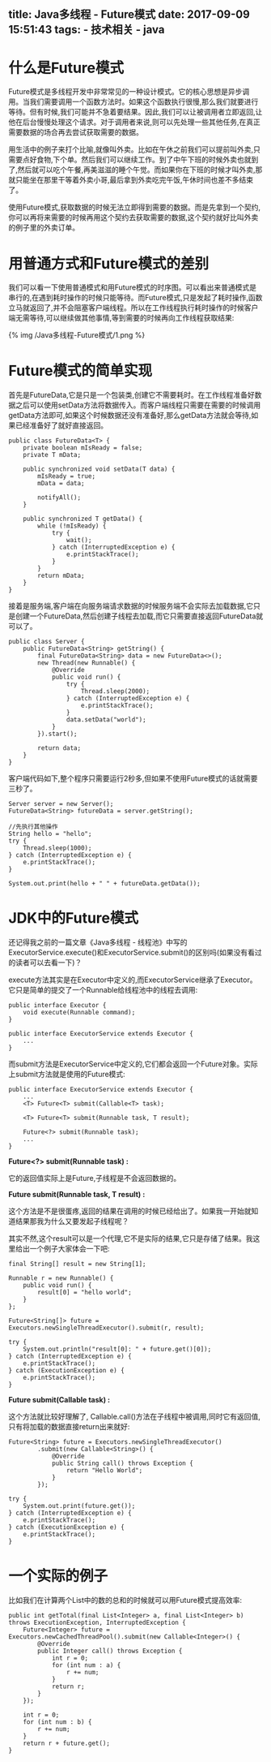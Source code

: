 title: Java多线程 - Future模式
date: 2017-09-09 15:51:43
tags:
	- 技术相关
	- java
---

# 什么是Future模式

Future模式是多线程开发中非常常见的一种设计模式。它的核心思想是异步调用。当我们需要调用一个函数方法时。如果这个函数执行很慢,那么我们就要进行等待。但有时候,我们可能并不急着要结果。因此,我们可以让被调用者立即返回,让他在后台慢慢处理这个请求。对于调用者来说,则可以先处理一些其他任务,在真正需要数据的场合再去尝试获取需要的数据。

用生活中的例子来打个比喻,就像叫外卖。比如在午休之前我们可以提前叫外卖,只需要点好食物,下个单。然后我们可以继续工作。到了中午下班的时候外卖也就到了,然后就可以吃个午餐,再美滋滋的睡个午觉。而如果你在下班的时候才叫外卖,那就只能坐在那里干等着外卖小哥,最后拿到外卖吃完午饭,午休时间也差不多结束了。

使用Future模式,获取数据的时候无法立即得到需要的数据。而是先拿到一个契约,你可以再将来需要的时候再用这个契约去获取需要的数据,这个契约就好比叫外卖的例子里的外卖订单。

# 用普通方式和Future模式的差别

我们可以看一下使用普通模式和用Future模式的时序图。可以看出来普通模式是串行的,在遇到耗时操作的时候只能等待。而Future模式,只是发起了耗时操作,函数立马就返回了,并不会阻塞客户端线程。所以在工作线程执行耗时操作的时候客户端无需等待,可以继续做其他事情,等到需要的时候再向工作线程获取结果:

{% img /Java多线程-Future模式/1.png %}

# Future模式的简单实现

首先是FutureData,它是只是一个包装类,创建它不需要耗时。在工作线程准备好数据之后可以使用setData方法将数据传入。而客户端线程只需要在需要的时候调用getData方法即可,如果这个时候数据还没有准备好,那么getData方法就会等待,如果已经准备好了就好直接返回。

```
public class FutureData<T> {
    private boolean mIsReady = false;
    private T mData;

    public synchronized void setData(T data) {
        mIsReady = true;
        mData = data;

        notifyAll();
    }

    public synchronized T getData() {
        while (!mIsReady) {
            try {
                wait();
            } catch (InterruptedException e) {
                e.printStackTrace();
            }
        }
        return mData;
    }
}
```

接着是服务端,客户端在向服务端请求数据的时候服务端不会实际去加载数据,它只是创建一个FutureData,然后创建子线程去加载,而它只需要直接返回FutureData就可以了。

```
public class Server {
    public FutureData<String> getString() {
        final FutureData<String> data = new FutureData<>();
        new Thread(new Runnable() {
            @Override
            public void run() {
                try {
                    Thread.sleep(2000);
                } catch (InterruptedException e) {
                    e.printStackTrace();
                }
                data.setData("world");
            }
        }).start();

        return data;
    }
}
```

客户端代码如下,整个程序只需要运行2秒多,但如果不使用Future模式的话就需要三秒了。

```
Server server = new Server();
FutureData<String> futureData = server.getString();

//先执行其他操作
String hello = "hello";
try {
    Thread.sleep(1000);
} catch (InterruptedException e) {
    e.printStackTrace();
}

System.out.print(hello + " " + futureData.getData());
```

# JDK中的Future模式

还记得我之前的一篇文章《Java多线程 - 线程池》中写的ExecutorService.execute()和ExecutorService.submit()的区别吗(如果没有看过的读者可以去看一下)？

execute方法其实是在Executor中定义的,而ExecutorService继承了Executor。它只是简单的提交了一个Runnable给线程池中的线程去调用:

```
public interface Executor {
    void execute(Runnable command);
}

public interface ExecutorService extends Executor {
	...
}
```

而submit方法是ExecutorService中定义的,它们都会返回一个Future对象。实际上submit方法就是使用的Future模式:

```
public interface ExecutorService extends Executor {
	...
	<T> Future<T> submit(Callable<T> task);
		
	<T> Future<T> submit(Runnable task, T result);
		
	Future<?> submit(Runnable task);
	...
}
```

__Future<?> submit(Runnable task) :__

它的返回值实际上是Future<Void>,子线程是不会返回数据的。

__<T> Future<T> submit(Runnable task, T result) :__

这个方法是不是很蛋疼,返回的结果在调用的时候已经给出了。如果我一开始就知道结果那我为什么又要发起子线程呢？

其实不然,这个result可以是一个代理,它不是实际的结果,它只是存储了结果。我这里给出一个例子大家体会一下吧:

```
final String[] result = new String[1];

Runnable r = new Runnable() {
    public void run() {
        result[0] = "hello world";
    }
};

Future<String[]> future = Executors.newSingleThreadExecutor().submit(r, result);
    
try {
    System.out.println("result[0]: " + future.get()[0]);
} catch (InterruptedException e) {
    e.printStackTrace();
} catch (ExecutionException e) {
    e.printStackTrace();
}
```

__<T> Future<T> submit(Callable<T> task) :__

这个方法就比较好理解了, Callable.call()方法在子线程中被调用,同时它有返回值,只有将加载的数据直接return出来就好:

```
Future<String> future = Executors.newSingleThreadExecutor()
        .submit(new Callable<String>() {
            @Override
            public String call() throws Exception {
                return "Hello World";
            }
        });

try {
    System.out.print(future.get());
} catch (InterruptedException e) {
    e.printStackTrace();
} catch (ExecutionException e) {
    e.printStackTrace();
}
```

# 一个实际的例子

比如我们在计算两个List<Integer>中的数的总和的时候就可以用Future模式提高效率:

```
public int getTotal(final List<Integer> a, final List<Integer> b) throws ExecutionException, InterruptedException {
    Future<Integer> future = Executors.newCachedThreadPool().submit(new Callable<Integer>() {
        @Override
        public Integer call() throws Exception {
            int r = 0;
            for (int num : a) {
                r += num;
            }
            return r;
        }
    });

    int r = 0;
    for (int num : b) {
        r += num;
    }
    return r + future.get();
}
```
